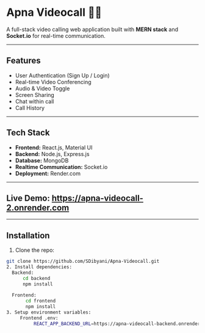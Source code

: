 # Apna Videocall 🎥💬

A full-stack video calling web application built with **MERN stack** and **Socket.io** for real-time communication.

---

## Features

- User Authentication (Sign Up / Login)
- Real-time Video Conferencing
- Audio & Video Toggle
- Screen Sharing
- Chat within call
- Call History

- ---

## Tech Stack

- **Frontend:** React.js, Material UI
- **Backend:** Node.js, Express.js
- **Database:** MongoDB
- **Realtime Communication:** Socket.io
- **Deployment:** Render.com

---

## Live Demo: https://apna-videocall-2.onrender.com

---

## Installation

1. Clone the repo:

```bash
git clone https://github.com/SDibyani/Apna-Videocall.git
2. Install dependencies:
  Backend:
      cd backend
      npm install
  
  Frontend:
       cd frontend
       npm install
3. Setup environment variables:
     Frontend .env:
          REACT_APP_BACKEND_URL=https://apna-videocall-backend.onrender.com



